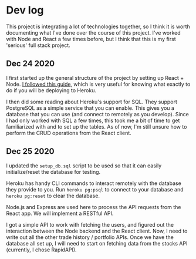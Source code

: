 # Dev log
This project is integrating a lot of technologies together, so I think it is worth documenting what I've done over the course of this project. I've worked with Node and React a few times before, but I think that this is my first 'serious' full stack project. 

## Dec 24 2020
I first started up the general structure of the project by setting up React + Node. [I followed this guide](https://github.com/mars/heroku-cra-node), which is very useful for knowing what exactly to do if you will be deploying to Heroku. 

I then did some reading about Heroku's support for SQL. They support PostgreSQL as a simple service that you can enable. This gives you a database that you can use (and connect to remotely as you develop). Since I had only worked with SQL a few times, this took me a bit of time to get familiarized with and to set up the tables. As of now, I'm still unsure how to perform the CRUD operations from the React client. 

## Dec 25 2020
I updated the  `setup_db.sql` script to be used so that it can easily initialize/reset the database for testing.

Heroku has handy CLI commands to interact remotely with the database they provide to you. Run `heroku pg:psql` to connect to your database and `heroku pg:reset` to clear the database. 

Node.js and Express are used here to process the API requests from the React app. We will implement a RESTful API. 

I got a simple API to work with fetching the users, and figured out the interaction between the Node backend and the React client. Now, I need to write out all the other trade history / portfolio APIs. Once we have the database all set up, I will need to start on fetching data from the stocks API (currently, I chose RapidAPI). 